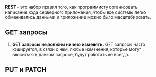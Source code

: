 **REST** - это набор правил того, как программисту организовать написание кода серверного приложения, чтобы все системы легко обменивались данными и приложение можно было масштабировать.

## GET запросы

1. **GET запросы не должны ничего изменять.** GET запросы часто кэшируется, в связи с чем, любые изменения, которые могут вноситься в данном запросе, будут работать не всегда.

## PUT и PATCH

